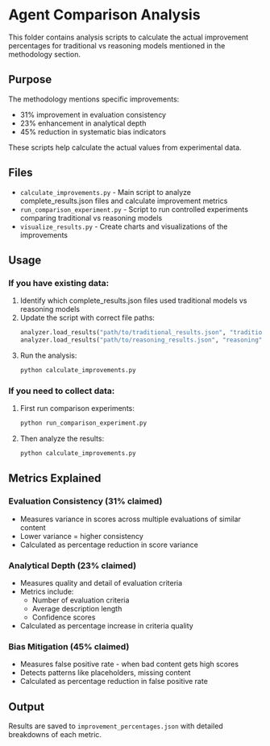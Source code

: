 # Agent Comparison Analysis

This folder contains analysis scripts to calculate the actual improvement percentages for traditional vs reasoning models mentioned in the methodology section.

## Purpose

The methodology mentions specific improvements:
- 31% improvement in evaluation consistency
- 23% enhancement in analytical depth
- 45% reduction in systematic bias indicators

These scripts help calculate the actual values from experimental data.

## Files

- `calculate_improvements.py` - Main script to analyze complete_results.json files and calculate improvement metrics
- `run_comparison_experiment.py` - Script to run controlled experiments comparing traditional vs reasoning models
- `visualize_results.py` - Create charts and visualizations of the improvements

## Usage

### If you have existing data:

1. Identify which complete_results.json files used traditional models vs reasoning models
2. Update the script with correct file paths:
   ```python
   analyzer.load_results("path/to/traditional_results.json", "traditional")
   analyzer.load_results("path/to/reasoning_results.json", "reasoning")
   ```
3. Run the analysis:
   ```bash
   python calculate_improvements.py
   ```

### If you need to collect data:

1. First run comparison experiments:
   ```bash
   python run_comparison_experiment.py
   ```
2. Then analyze the results:
   ```bash
   python calculate_improvements.py
   ```

## Metrics Explained

### Evaluation Consistency (31% claimed)
- Measures variance in scores across multiple evaluations of similar content
- Lower variance = higher consistency
- Calculated as percentage reduction in score variance

### Analytical Depth (23% claimed)
- Measures quality and detail of evaluation criteria
- Metrics include:
  - Number of evaluation criteria
  - Average description length
  - Confidence scores
- Calculated as percentage increase in criteria quality

### Bias Mitigation (45% claimed)
- Measures false positive rate - when bad content gets high scores
- Detects patterns like placeholders, missing content
- Calculated as percentage reduction in false positive rate

## Output

Results are saved to `improvement_percentages.json` with detailed breakdowns of each metric.